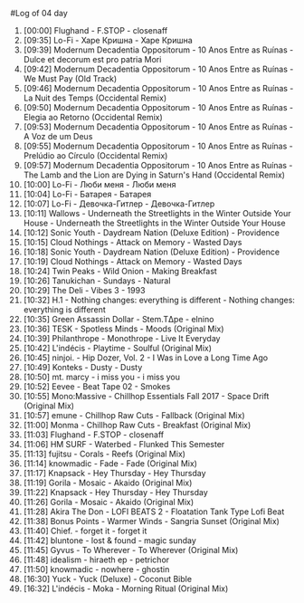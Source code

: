 #Log of 04 day

1. [00:00] Flughand - F.STOP - closenaff
1. [09:35] Lo-Fi - Харе Кришна - Харе Кришна
1. [09:39] Modernum Decadentia Oppositorum - 10 Anos Entre as Ruínas - Dulce et decorum est pro patria Mori
1. [09:42] Modernum Decadentia Oppositorum - 10 Anos Entre as Ruínas - We Must Pay (Old Track)
1. [09:46] Modernum Decadentia Oppositorum - 10 Anos Entre as Ruínas - La Nuit des Temps (Occidental Remix)
1. [09:50] Modernum Decadentia Oppositorum - 10 Anos Entre as Ruínas - Elegia ao Retorno (Occidental Remix)
1. [09:53] Modernum Decadentia Oppositorum - 10 Anos Entre as Ruínas - A Voz de um Deus
1. [09:55] Modernum Decadentia Oppositorum - 10 Anos Entre as Ruínas - Prelúdio ao Círculo (Occidental Remix)
1. [09:57] Modernum Decadentia Oppositorum - 10 Anos Entre as Ruínas - The Lamb and the Lion are Dying in Saturn's Hand (Occidental Remix)
1. [10:00] Lo-Fi - Люби меня - Люби меня
1. [10:04] Lo-Fi - Батарея - Батарея
1. [10:07] Lo-Fi - Девочка-Гитлер - Девочка-Гитлер
1. [10:11] Wallows - Underneath the Streetlights in the Winter Outside Your House - Underneath the Streetlights in the Winter Outside Your House
1. [10:12] Sonic Youth - Daydream Nation (Deluxe Edition) - Providence
1. [10:15] Cloud Nothings - Attack on Memory - Wasted Days
1. [10:18] Sonic Youth - Daydream Nation (Deluxe Edition) - Providence
1. [10:19] Cloud Nothings - Attack on Memory - Wasted Days
1. [10:24] Twin Peaks - Wild Onion - Making Breakfast
1. [10:26] Tanukichan - Sundays - Natural
1. [10:29] The Deli - Vibes 3 - 1993
1. [10:32] H.1 - Nothing changes: everything is different - Nothing changes: everything is different
1. [10:35] Green Assassin Dollar - Stem.​TΔpe - elnino
1. [10:36] TESK - Spotless Minds - Moods (Original Mix)
1. [10:39] Philanthrope - Monothrope - Live It Everyday
1. [10:42] L'indécis - Playtime - Soulful (Original Mix)
1. [10:45] ninjoi. - Hip Dozer, Vol. 2 - I Was in Love a Long Time Ago
1. [10:49] Konteks - Dusty - Dusty
1. [10:50] mt. marcy - i miss you - i miss you
1. [10:52] Eevee - Beat Tape 02 - Smokes
1. [10:55] Mono:Massive - Chillhop Essentials Fall 2017 - Space Drift (Original Mix)
1. [10:57] emune - Chillhop Raw Cuts - Fallback (Original Mix)
1. [11:00] Monma - Chillhop Raw Cuts - Breakfast (Original Mix)
1. [11:03] Flughand - F.STOP - closenaff
1. [11:06] HM SURF - Waterbed - Flunked This Semester
1. [11:13] fujitsu - Corals - Reefs (Original Mix)
1. [11:14] knowmadic - Fade - Fade (Original Mix)
1. [11:17] Knapsack - Hey Thursday - Hey Thursday
1. [11:19] Gorila - Mosaic - Akaido (Original Mix)
1. [11:22] Knapsack - Hey Thursday - Hey Thursday
1. [11:26] Gorila - Mosaic - Akaido (Original Mix)
1. [11:28] Akira The Don - LOFI BEATS 2 - Floatation Tank Type Lofi Beat
1. [11:38] Bonus Points - Warmer Winds - Sangria Sunset (Original Mix)
1. [11:40] Chief. - forget it - forget it
1. [11:42] bluntone - lost & found - magic sunday
1. [11:45] Gyvus - To Wherever - To Wherever (Original Mix)
1. [11:48] idealism - hiraeth ep - petrichor
1. [11:50] knowmadic - nowhere - ghostin
1. [16:30] Yuck - Yuck (Deluxe) - Coconut Bible
1. [16:32] L'indécis - Moka - Morning Ritual (Original Mix)
